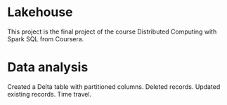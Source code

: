 # Lakehouse
This project is the final project of the course Distributed Computing with Spark SQL from Coursera. 
# Data analysis
Created a Delta table with partitioned columns. Deleted records. Updated existing records. Time travel.

